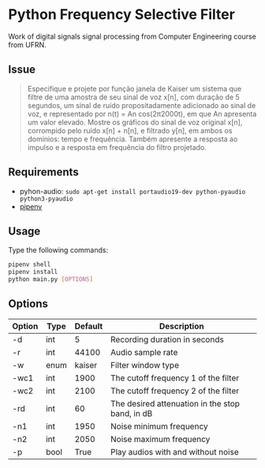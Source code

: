 # Python Frequency Selective Filter

Work of digital signals signal processing from Computer Engineering course from UFRN.

## Issue

> Especifique e projete por função janela de Kaiser um sistema que filtre de uma amostra de seu sinal de voz x[n], com duração de 5 segundos, um sinal de ruído propositadamente adicionado ao sinal de voz, e representado por n(t) = An cos(2π2000t), em que An apresenta um valor elevado. Mostre os gráficos do sinal de voz original x[n], corrompido pelo ruído x[n] + n[n], e filtrado y[n], em ambos os domínios: tempo e frequência. Também apresente a resposta ao impulso e a resposta em frequência do filtro projetado.


## Requirements

- pyhon-audio: `sudo apt-get install portaudio19-dev python-pyaudio python3-pyaudio`
- [pipenv](https://pypi.org/project/pipenv/)

## Usage

Type the following commands:

```bash
pipenv shell
pipenv install
python main.py [OPTIONS]
```

## Options

Option | Type | Default | Description
------ | ---- | ------- | -------
-d | int | 5 | Recording duration in seconds
-r | int | 44100 | Audio sample rate
-w | enum | kaiser | Filter window type
-wc1  | int | 1900 | The cutoff frequency 1 of the filter
-wc2 | int | 2100 | The cutoff frequency 2 of the filter
-rd | int | 60 | The desired attenuation in the stop band, in dB
-n1 | int | 1950 | Noise minimum frequency
-n2 | int | 2050 | Noise maximum frequency
-p | bool | True | Play audios with and without noise